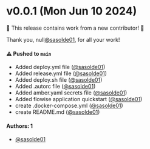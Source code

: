 # v0.0.1 (Mon Jun 10 2024)

:tada: This release contains work from a new contributor! :tada:

Thank you, null[@sasolde01](https://github.com/sasolde01), for all your work!

#### ⚠️ Pushed to `main`

- Added deploy.yml file ([@sasolde01](https://github.com/sasolde01))
- Added release.yml file ([@sasolde01](https://github.com/sasolde01))
- Added deploy.sh file ([@sasolde01](https://github.com/sasolde01))
- Added .autorc file ([@sasolde01](https://github.com/sasolde01))
- Added amber.yaml secrets file ([@sasolde01](https://github.com/sasolde01))
- Added flowise application quickstart ([@sasolde01](https://github.com/sasolde01))
- create .docker-compose.yml ([@sasolde01](https://github.com/sasolde01))
- create README.md ([@sasolde01](https://github.com/sasolde01))

#### Authors: 1

- [@sasolde01](https://github.com/sasolde01)
